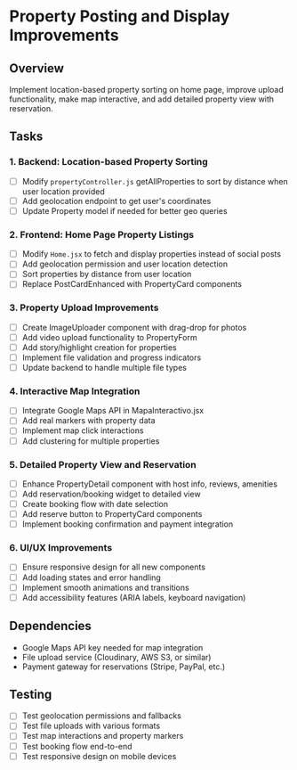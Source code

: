 # Property Posting and Display Improvements

## Overview
Implement location-based property sorting on home page, improve upload functionality, make map interactive, and add detailed property view with reservation.

## Tasks

### 1. Backend: Location-based Property Sorting
- [ ] Modify `propertyController.js` getAllProperties to sort by distance when user location provided
- [ ] Add geolocation endpoint to get user's coordinates
- [ ] Update Property model if needed for better geo queries

### 2. Frontend: Home Page Property Listings
- [ ] Modify `Home.jsx` to fetch and display properties instead of social posts
- [ ] Add geolocation permission and user location detection
- [ ] Sort properties by distance from user location
- [ ] Replace PostCardEnhanced with PropertyCard components

### 3. Property Upload Improvements
- [ ] Create ImageUploader component with drag-drop for photos
- [ ] Add video upload functionality to PropertyForm
- [ ] Add story/highlight creation for properties
- [ ] Implement file validation and progress indicators
- [ ] Update backend to handle multiple file types

### 4. Interactive Map Integration
- [ ] Integrate Google Maps API in MapaInteractivo.jsx
- [ ] Add real markers with property data
- [ ] Implement map click interactions
- [ ] Add clustering for multiple properties

### 5. Detailed Property View and Reservation
- [ ] Enhance PropertyDetail component with host info, reviews, amenities
- [ ] Add reservation/booking widget to detailed view
- [ ] Create booking flow with date selection
- [ ] Add reserve button to PropertyCard components
- [ ] Implement booking confirmation and payment integration

### 6. UI/UX Improvements
- [ ] Ensure responsive design for all new components
- [ ] Add loading states and error handling
- [ ] Implement smooth animations and transitions
- [ ] Add accessibility features (ARIA labels, keyboard navigation)

## Dependencies
- Google Maps API key needed for map integration
- File upload service (Cloudinary, AWS S3, or similar)
- Payment gateway for reservations (Stripe, PayPal, etc.)

## Testing
- [ ] Test geolocation permissions and fallbacks
- [ ] Test file uploads with various formats
- [ ] Test map interactions and property markers
- [ ] Test booking flow end-to-end
- [ ] Test responsive design on mobile devices
